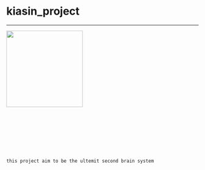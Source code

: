 
# kiasin_project

---
<div style="height:20rem;display:flex; algin-items:center;">
   <img src="https://mohamed-alkhatim.web.app/icons/favicon.svg" width="200"/>
</div>

    this project aim to be the ultemit second brain system
  

